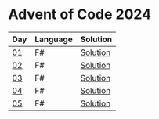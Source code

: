 # Advent of Code 2024

| Day | Language | Solution |
| --- | -------- | -------- |
| [01](https://adventofcode.com/2024/day/01) | F# | [Solution](./01) |
| [02](https://adventofcode.com/2024/day/02) | F# | [Solution](./02) |
| [03](https://adventofcode.com/2024/day/03) | F# | [Solution](./03) |
| [04](https://adventofcode.com/2024/day/04) | F# | [Solution](./04) |
| [05](https://adventofcode.com/2024/day/05) | F# | [Solution](./05) |
